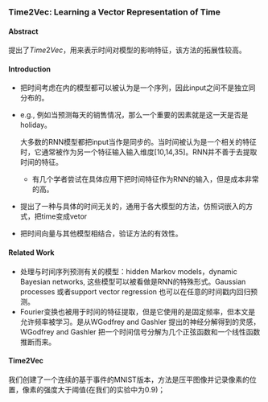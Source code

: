 ### Time2Vec: Learning a Vector Representation of Time

#### Abstract

提出了$Time2Vec$，用来表示时间对模型的影响特征，该方法的拓展性较高。

#### Introduction

- 把时间考虑在内的模型都可以被认为是一个序列，因此input之间不是独立同分布的。

- e.g., 例如当预测每天的销售情况，那么一个重要的因素就是这一天是否是holiday。

  大多数的RNN模型都把input当作是同步的。当时间被认为是一个相关的特征时，它通常被作为另一个特征输入输入维度[10,14,35]。RNN并不善于去提取时间的特征。

  - 有几个学者尝试在具体应用下把时间特征作为RNN的输入，但是成本非常的高。

- 提出了一种与具体的时间无关的，通用于各大模型的方法，仿照词嵌入的方式，把time变成vetor

- 把时间向量与其他模型相结合，验证方法的有效性。

#### Related Work

- 处理与时间序列预测有关的模型：hidden Markov models，dynamic Bayesian networks, 这些模型可以被看做是RNN的特殊形式。Gaussian processes 或者support vector regression 也可以在任意的时间戳内回归预测。
- Fourier变换也被用于时间的特征提取，但是它使用的是固定频率，但本文是允许频率被学习。是从WGodfrey and Gashler 提出的神经分解得到的灵感，WGodfrey and Gashler 把一个时间信号分解为几个正弦函数和一个线性函数推断而来。

#### Time2Vec

我们创建了一个连续的基于事件的MNIST版本，方法是压平图像并记录像素的位置，像素的强度大于阈值(在我们的实验中为0.9)；

